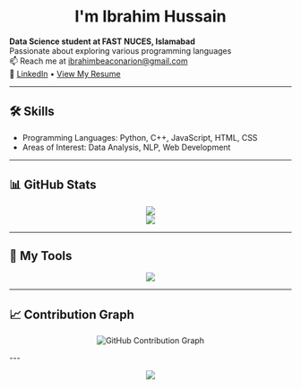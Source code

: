 <h1 align="center">I'm Ibrahim Hussain</h1>

<p >
  <strong>Data Science student at FAST NUCES, Islamabad</strong><br>
  Passionate about exploring various programming languages<br>
  📫 Reach me at <a href="mailto:ibrahimbeaconarion@gmail.com">ibrahimbeaconarion@gmail.com</a><br>
  🔗 <a href="https://www.linkedin.com/in/ibrahim-hussain-1084ba255">LinkedIn</a> • 
  <a href="./Ibrahim's Resume.pdf" target="_blank">View My Resume</a>
</p>

---

## 🛠️ Skills

- Programming Languages: Python, C++, JavaScript, HTML, CSS
- Areas of Interest: Data Analysis, NLP, Web Development

---

## 📊 GitHub Stats

<p align="center">
  <img src="https://github-readme-stats.vercel.app/api?username=ib-hussain&show_icons=true&theme=tokyonight" />
  <br>
  <img src="https://github-readme-stats.vercel.app/api/top-langs/?username=ib-hussain&layout=compact&theme=tokyonight" />
</p>

---

## 🔧 My Tools

<p align="center">
  <img src="https://skillicons.dev/icons?i=python,cpp,flask,js,html,css,github,git,vscode,latex" />
</p>

---

## 📈 Contribution Graph

<p align="center">
  <img src="https://github-readme-activity-graph.vercel.app/graph?username=ib-hussain&theme=github-compact" alt="GitHub Contribution Graph" />
</p>
---

<p align="center">
  <img src="https://profile-counter.glitch.me/ib-hussain/count.svg" />
</p>

